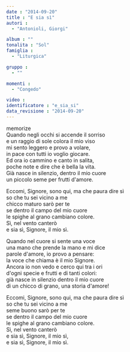 ```yaml
---
date : "2014-09-20"
title : "E sia sì"
autori : 
  - "Antonioli, Giorgi"

album : ""
tonalita : "Sol"
famiglia : 
  - "Liturgica"

gruppo : 
  - ""

momenti : 
  - "Congedo"

video : 
identificatore : "e_sia_si"
data_revisione : "2014-09-20"
---
```

  
  
  
  
  
  
  
  
memorize  
Quando negli occhi si accende il sorriso  
e un raggio di sole colora il mio viso  
mi sento leggero e provo a volare,  
in pace con tutti io voglio giocare.  
Ed ora io cammino e canto in salita,  
poche note e dire che è bella la vita.  
Già nasce in silenzio, dentro il mio cuore  
un piccolo seme per frutti d'amore.  
  
  
Eccomi, Signore, sono qui, ma che paura dire sì  
so che tu sei vicino a me  
chicco maturo sarò per te  
se dentro il campo del mio cuore  
le spighe al grano cambiano colore.  
Sì, nel vento canterò  
e sia sì, Signore, il mio sì.  
  
  
  
  
  
  
  
  
Quando nel cuore si sente una voce  
una mano che prende la mano e mi dice  
parole d'amore, io provo a pensare:  
la voce che chiama è il mio Signore.  
Ancora io non vedo e cerco qui tra i ori  
d'ogni specie e frutti e di tanti colori:  
già nasce in silenzio dentro il mio cuore  
di un chicco di grano, una storia d'amore!  
  
  
Eccomi, Signore, sono qui, ma che paura dire sì  
so che tu sei vicino a me  
seme buono sarò per te  
se dentro il campo del mio cuore  
le spighe al grano cambiano colore.  
Sì, nel vento canterò  
e sia sì, Signore, il mio sì,  
e sia sì, Signore, il mio sì.  
  
  
